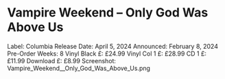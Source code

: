 # Vampire Weekend – Only God Was Above Us

Label: Columbia
Release Date: April 5, 2024
Announced: February 8, 2024
Pre-Order Weeks: 8
Vinyl Black £: £24.99
Vinyl Col 1 £: £28.99
CD 1 £: £11.99
Download £: £8.99
Screenshot: Vampire_Weekend__Only_God_Was_Above_Us.png